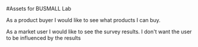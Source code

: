 #Assets for BUSMALL Lab

As a product buyer I would like to see what products I can buy.

As a market user I would like to see the survey results. I don't want the user to be influenced by the results

